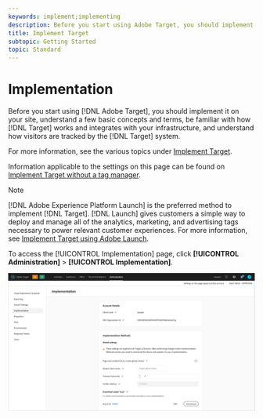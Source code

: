 ```yaml
---
keywords: implement;implementing
description: Before you start using Adobe Target, you should implement it on your site, understand a few basic concepts and terms, be familiar with how Target works and integrates with your infrastructure, and understand how visitors are tracked by the Target system.
title: Implement Target
subtopic: Getting Started
topic: Standard
---
```


# Implementation

Before you start using [!DNL Adobe Target], you should implement it on your site, understand a few basic concepts and terms, be familiar with how [!DNL Target] works and integrates with your infrastructure, and understand how visitors are tracked by the [!DNL Target] system.

For more information, see the various topics under [Implement Target](/help/c-implementing-target/implementing-target.md).

Information applicable to the settings on this page can be found on [Implement Target without a tag manager](/help/c-implementing-target/c-implementing-target-for-client-side-web/how-to-deployatjs/implementing-target-without-a-tag-manager.md). 

>[!NOTE]
>
>[!DNL Adobe Experience Platform Launch] is the preferred method to implement [!DNL Target]. [!DNL Launch] gives customers a simple way to deploy and manage all of the analytics, marketing, and advertising tags necessary to power relevant customer experiences. For more information, see [Implement Target using Adobe Launch](/help/c-implementing-target/c-implementing-target-for-client-side-web/how-to-deployatjs/cmp-implementing-target-using-adobe-launch.md).  

To access the [!UICONTROL Implementation] page, click **[!UICONTROL Administration]** > **[!UICONTROL Implementation]**.

![Implementation page](/help/administrating-target/assets/implementation.png)